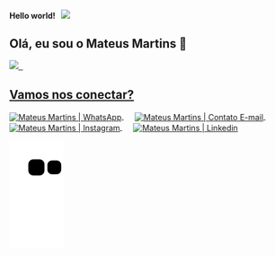 #### Hello world!&nbsp;&nbsp;&nbsp;<img src="https://github.com/TheDudeThatCode/TheDudeThatCode/blob/master/Assets/Earth.gif" width="24px">
## Olá, eu sou o Mateus Martins 👋

<div>
  <a href="https://github.com/mateusmanm">
  <img height="180em" src="https://github-readme-stats.vercel.app/api?username=mateusmanm&show_icons=true&theme=dark&include_all_commits=true&count_private=true"/>
    &nbsp;
  <!-- <img height="180em" src="https://github-readme-stats.vercel.app/api/top-langs/?username=mateusmanm&layout=compact&langs_count=8&theme=dark"/> -->
</div>

## Vamos nos conectar?
<a href="https://api.whatsapp.com/send/?phone=5533999643122&text=Ol%C3%A1+vim+atrav%C3%A9s+do+o+seu+Github.&app_absent=0" target="_blank">
  <img align="center" src="https://img.shields.io/badge/WhatsApp-25D366?style=for-the-badge&logo=whatsapp&logoColor=white" alt="Mateus Martins | WhatsApp" height="24px" style="max-width: 100%;">
</a>
&nbsp;&nbsp;&nbsp;&nbsp;
<a href="mailto:mateus.a.n.martins@gmail.com" target="_blank">
  <img align="center" src="https://img.shields.io/badge/Gmail-D14836?style=for-the-badge&logo=gmail&logoColor=white" alt="Mateus Martins | Contato E-mail" height="24px" style="max-width: 100%;">
</a>
&nbsp;&nbsp;&nbsp;&nbsp;
<a href="https://instagram.com/omateus.martins" target="_blank">
  <img align="center" src="https://img.shields.io/badge/Instagram-E4405F?style=for-the-badge&logo=instagram&logoColor=white" alt="Mateus Martins | Instagram" height="24px" style="max-width: 100%;">
</a>
&nbsp;&nbsp;&nbsp;&nbsp;
<a href="https://www.linkedin.com/in/omateusmartins/" target="_blank">
  <img align="center" src="https://img.shields.io/badge/LinkedIn-0077B5?style=for-the-badge&logo=linkedin&logoColor=white" alt="Mateus Martins | Linkedin" height="24px" style="max-width: 100%;">
</a>

![Snake animation](https://github.com/mateusmanm/mateusmanm/blob/output/github-contribution-grid-snake.svg)
  
<!--
**mateusmanm/mateusmanm** is a ✨ _special_ ✨ repository because its `README.md` (this file) appears on your GitHub profile.

Here are some ideas to get you started:

- 🔭 I’m currently working on ...
- 🌱 I’m currently learning ...
- 👯 I’m looking to collaborate on ...
- 🤔 I’m looking for help with ...
- 💬 Ask me about ...
- 📫 How to reach me: ...
- 😄 Pronouns: ...
- ⚡ Fun fact: ...
-->
